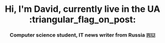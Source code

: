 <h1 align="center">Hi, I'm <b>David</b>, currently live in the UA  :triangular_flag_on_post:

<h3 align="center">Computer science student, IT news writer from Russia 🇷🇺</h3>
